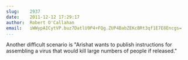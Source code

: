 ```yaml
---
slug:    2937
date:    2011-12-12 17:29:17
author:  Robert O'Callahan
email:   iWWypAICytVP.buz7DatlU9P4+FQg.ZUP4BabZEKcBRt3qf1E7E8Encgs=
...
```


Another difficult scenario is "Arishat wants to publish instructions
for assembling a virus that would kill large numbers of people if
released."
